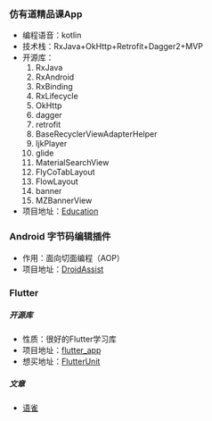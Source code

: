 ### 仿有道精品课App
- 编程语音：kotlin
- 技术栈：RxJava+OkHttp+Retrofit+Dagger2+MVP
- 开源库：
  01. RxJava
  02. RxAndroid
  03. RxBinding
  04. RxLifecycle
  05. OkHttp
  06. dagger
  07. retrofit
  08. BaseRecyclerViewAdapterHelper
  09. IjkPlayer
  10. glide
  11. MaterialSearchView
  12. FlyCoTabLayout
  13. FlowLayout
  14. banner
  15. MZBannerView
- 项目地址：[Education](https://github.com/Ye-Miao/Education)

### Android 字节码编辑插件
- 作用：面向切面编程（AOP）
- 项目地址：[DroidAssist](https://github.com/didi/DroidAssist/blob/master/README_CN.md)

### Flutter
##### 开源库
- 性质：很好的Flutter学习库
- 项目地址：[flutter_app](https://github.com/shichunlei/flutter_app)
- 想买地址：[FlutterUnit](https://github.com/toly1994328/FlutterUnit)
##### 文章
- [语雀](https://www.yuque.com/xytech/flutter)